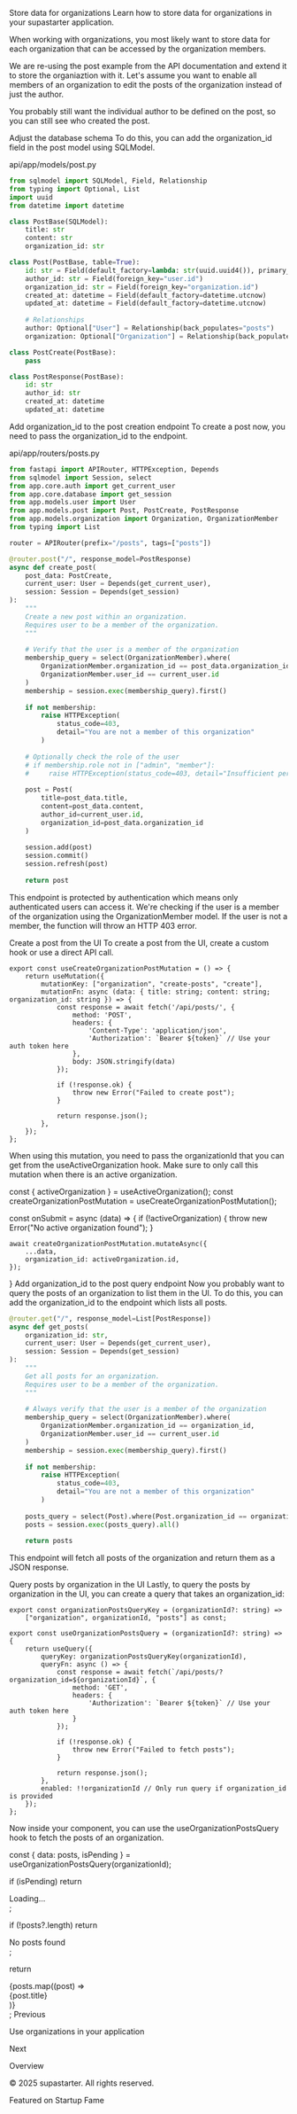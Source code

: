 Store data for organizations
Learn how to store data for organizations in your supastarter application.

When working with organizations, you most likely want to store data for each organization that can be accessed by the organization members.

We are re-using the post example from the API documentation and extend it to store the organiaztion with it. Let's assume you want to enable all members of an organization to edit the posts of the organization instead of just the author.

You probably still want the individual author to be defined on the post, so you can still see who created the post.

Adjust the database schema
To do this, you can add the organization_id field in the post model using SQLModel.

api/app/models/post.py

```python
from sqlmodel import SQLModel, Field, Relationship
from typing import Optional, List
import uuid
from datetime import datetime

class PostBase(SQLModel):
    title: str
    content: str
    organization_id: str

class Post(PostBase, table=True):
    id: str = Field(default_factory=lambda: str(uuid.uuid4()), primary_key=True)
    author_id: str = Field(foreign_key="user.id")
    organization_id: str = Field(foreign_key="organization.id")
    created_at: datetime = Field(default_factory=datetime.utcnow)
    updated_at: datetime = Field(default_factory=datetime.utcnow)
    
    # Relationships
    author: Optional["User"] = Relationship(back_populates="posts")
    organization: Optional["Organization"] = Relationship(back_populates="posts")

class PostCreate(PostBase):
    pass

class PostResponse(PostBase):
    id: str
    author_id: str
    created_at: datetime
    updated_at: datetime
```
Add organization_id to the post creation endpoint
To create a post now, you need to pass the organization_id to the endpoint.

api/app/routers/posts.py

```python
from fastapi import APIRouter, HTTPException, Depends
from sqlmodel import Session, select
from app.core.auth import get_current_user
from app.core.database import get_session
from app.models.user import User
from app.models.post import Post, PostCreate, PostResponse
from app.models.organization import Organization, OrganizationMember
from typing import List

router = APIRouter(prefix="/posts", tags=["posts"])

@router.post("/", response_model=PostResponse)
async def create_post(
    post_data: PostCreate,
    current_user: User = Depends(get_current_user),
    session: Session = Depends(get_session)
):
    """
    Create a new post within an organization.
    Requires user to be a member of the organization.
    """
    
    # Verify that the user is a member of the organization
    membership_query = select(OrganizationMember).where(
        OrganizationMember.organization_id == post_data.organization_id,
        OrganizationMember.user_id == current_user.id
    )
    membership = session.exec(membership_query).first()
    
    if not membership:
        raise HTTPException(
            status_code=403, 
            detail="You are not a member of this organization"
        )
    
    # Optionally check the role of the user
    # if membership.role not in ["admin", "member"]:
    #     raise HTTPException(status_code=403, detail="Insufficient permissions")
    
    post = Post(
        title=post_data.title,
        content=post_data.content,
        author_id=current_user.id,
        organization_id=post_data.organization_id
    )
    
    session.add(post)
    session.commit()
    session.refresh(post)
    
    return post
```
This endpoint is protected by authentication which means only authenticated users can access it. We're checking if the user is a member of the organization using the OrganizationMember model. If the user is not a member, the function will throw an HTTP 403 error.

Create a post from the UI
To create a post from the UI, create a custom hook or use a direct API call.

```tsx
export const useCreateOrganizationPostMutation = () => {
    return useMutation({
        mutationKey: ["organization", "create-posts", "create"],
        mutationFn: async (data: { title: string; content: string; organization_id: string }) => {
            const response = await fetch('/api/posts/', {
                method: 'POST',
                headers: {
                    'Content-Type': 'application/json',
                    'Authorization': `Bearer ${token}` // Use your auth token here
                },
                body: JSON.stringify(data)
            });
 
            if (!response.ok) {
                throw new Error("Failed to create post");
            }
            
            return response.json();
        },
    });
};
```
When using this mutation, you need to pass the organizationId that you can get from the useActiveOrganization hook. Make sure to only call this mutation when there is an active organization.


const { activeOrganization } = useActiveOrganization();
const createOrganizationPostMutation = useCreateOrganizationPostMutation();
 
const onSubmit = async (data) => {
	if (!activeOrganization) {
		throw new Error("No active organization found");
	}
 
	await createOrganizationPostMutation.mutateAsync({
		...data,
		organization_id: activeOrganization.id,
	});
}
Add organization_id to the post query endpoint
Now you probably want to query the posts of an organization to list them in the UI. To do this, you can add the organization_id to the endpoint which lists all posts.

```python
@router.get("/", response_model=List[PostResponse])
async def get_posts(
    organization_id: str,
    current_user: User = Depends(get_current_user),
    session: Session = Depends(get_session)
):
    """
    Get all posts for an organization.
    Requires user to be a member of the organization.
    """
    
    # Always verify that the user is a member of the organization
    membership_query = select(OrganizationMember).where(
        OrganizationMember.organization_id == organization_id,
        OrganizationMember.user_id == current_user.id
    )
    membership = session.exec(membership_query).first()
    
    if not membership:
        raise HTTPException(
            status_code=403,
            detail="You are not a member of this organization"
        )
    
    posts_query = select(Post).where(Post.organization_id == organization_id)
    posts = session.exec(posts_query).all()
    
    return posts
```
This endpoint will fetch all posts of the organization and return them as a JSON response.

Query posts by organization in the UI
Lastly, to query the posts by organization in the UI, you can create a query that takes an organization_id:

```tsx
export const organizationPostsQueryKey = (organizationId?: string) => 
    ["organization", organizationId, "posts"] as const;

export const useOrganizationPostsQuery = (organizationId?: string) => {
    return useQuery({
        queryKey: organizationPostsQueryKey(organizationId),
        queryFn: async () => {
            const response = await fetch(`/api/posts/?organization_id=${organizationId}`, {
                method: 'GET',
                headers: {
                    'Authorization': `Bearer ${token}` // Use your auth token here
                }
            });
 
            if (!response.ok) {
                throw new Error("Failed to fetch posts");
            }
 
            return response.json();
        },
        enabled: !!organizationId // Only run query if organization_id is provided
    });
};
```
Now inside your component, you can use the useOrganizationPostsQuery hook to fetch the posts of an organization.


const { data: posts, isPending } = useOrganizationPostsQuery(organizationId);
 
if (isPending) return <div>Loading...</div>;
 
if (!posts?.length) return <div>No posts found</div>;
 
return <div>{posts.map((post) => <div key={post.id}>{post.title}</div>)}</div>;
Previous

Use organizations in your application

Next

Overview

© 2025 supastarter. All rights reserved.

Featured on Startup Fame




